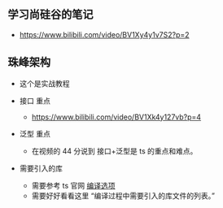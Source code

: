 ## 学习尚硅谷的笔记

- https://www.bilibili.com/video/BV1Xy4y1v7S2?p=2

## 珠峰架构

- 这个是实战教程

- 接口 重点

  - https://www.bilibili.com/video/BV1Xk4y127vb?p=4

- 泛型 重点

  - 在视频的 44 分说到 接口+泛型是 ts 的重点和难点。

- 需要引入的库
  - 需要参考 ts 官网 [编译选项](https://www.tslang.cn/docs/handbook/compiler-options.html)
  - 需要好好看看这里 “编译过程中需要引入的库文件的列表。”
